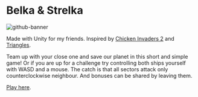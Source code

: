 # Belka & Strelka

![github-banner](https://user-images.githubusercontent.com/6601753/176371909-1067aa4a-0212-4cc2-aada-e6aaf918c859.gif)

Made with Unity for my friends. Inspired by [Chicken Invaders 2](https://www.youtube.com/watch?v=qltko9YkL5s) and [Triangles](https://www.youtube.com/watch?v=PbenISPchiM).

Team up with your close one and save our planet in this short and simple game! Or if you are up for a challenge try controlling both ships yourself with WASD and a mouse. The catch is that all sectors attack only counterclockwise neighbour. And bonuses can be shared by leaving them.

[Play here](https://morozig.github.io/belka-strelka).
